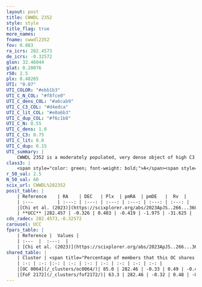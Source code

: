 ```yaml
---
layout: post
title: CWWDL 2352
style: style
title_flag: true
more_names: 
fname: cwwdl2352
fov: 0.083
ra_icrs: 282.4573
de_icrs: -0.32572
glon: 32.46044
glat: 0.20076
r50: 2.5
plx: 0.48265
UTI: "0.07"
UTI_COLOR: "#ebb1b3"
UTI_C_N_COL: "#f8fce0"
UTI_C_dens_COL: "#a6cab9"
UTI_C_C3_COL: "#d4edca"
UTI_C_lit_COL: "#e0a6b3"
UTI_C_dup_COL: "#f6c1b8"
UTI_C_N: 0.55
UTI_C_dens: 1.0
UTI_C_C3: 0.75
UTI_C_lit: 0.0
UTI_C_dup: 0.15
UTI_summary: |
    CWWDL 2352 is a moderately populated, very dense object of high C3 quality. It was recently reported in the literature.<br><br><span style="color: #99180f; font-weight: bold;">Warning: </span>This is likely a duplicate object, which shares a large percentage of members with at least one previously reported entry.
class3: |
    <span style="color: green; font-weight: bold;">A</span><span style="color: #FFC300; font-weight: bold;">B</span>
r_50_val: 2.5
N_50_val: 60
scix_url: CWWDL%202352
posit_table: |
    | Reference    | RA    | DEC   | Plx  | pmRA  | pmDE   |  Rv  |
    | :---         | :---: | :---: | :---: | :---: | :---: | :---: |
    |[Chi et al. (2023)](https://scixplorer.org/abs/2023ApJS..266...36C) | 282.464 | -0.332 | 0.49 | -0.416 | -1.932 | -163.47 |
    | **UCC** |282.457 | -0.326 | 0.483 | -0.419 | -1.975 | -31.625 | 
cds_radec: 282.4573,-0.32572
carousel: UCC
fpars_table: |
    | Reference |  Values |
    | :---  |  :---:  |
    | [Chi et al. (2023)](https://scixplorer.org/abs/2023ApJS..266...36C) | `logAge=5.7, Z=0.3` |
shared_table: |
    | Cluster | <span title="Percentage of members that this OC shares with the ones listed">%</span>   | RA   | DEC   | Plx   | pmRA  | pmDE  | Rv | UTI |
    | :-: | :-: |:-: | :-: | :-: | :-: | :-: | :-: | :-: |
    |[OC 0064](/_clusters/oc0064/)| 85.0 | 282.46 | -0.33 | 0.49 | -0.4 | -1.96 | -31.63 |0.23 |
    |[FoF 2172](/_clusters/fof2172/)| 63.3 | 282.46 | -0.32 | 0.48 | -0.4 | -1.92 | -163.47 |0.43 |
---
```

